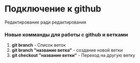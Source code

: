 # Подключение к github  
Редактирование ради редактирования

### Новые комманды для работы с github и ветками

1. **git branch** - Список веток
2. **git branch "название ветка"** - создание новой ветки
3. **git checkout "название ветки"** - Переход на другую ветку


